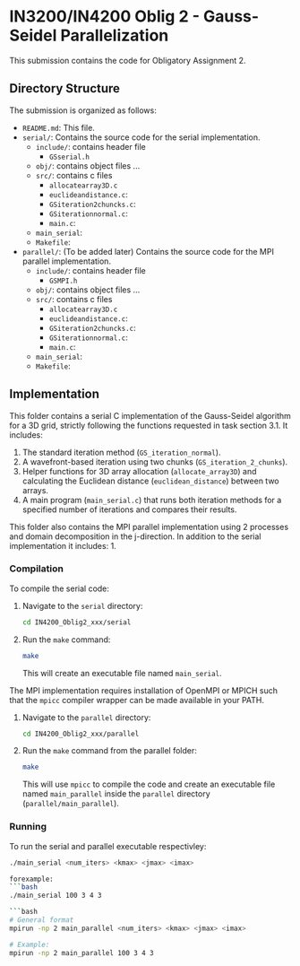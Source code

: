 # IN3200/IN4200 Oblig 2 - Gauss-Seidel Parallelization

This submission contains the code for Obligatory Assignment 2.

## Directory Structure

The submission is organized as follows:

-   `README.md`: This file.
-   `serial/`: Contains the source code for the serial implementation.
    -   `include/`: contains header file
        - `GSserial.h`
    -   `obj/`: contains object files
        ...
    -   `src/`: contains c files
        -   `allocatearray3D.c`
        -   `euclideandistance.c`: 
        -   `GSiteration2chuncks.c`: 
        -   `GSiterationnormal.c`:
        -   `main.c`:
    -   `main_serial`:
    -   `Makefile`:
-   `parallel/`: (To be added later) Contains the source code for the MPI parallel implementation.
    -   `include/`: contains header file
        - `GSMPI.h`
    -   `obj/`: contains object files
        ...
    -   `src/`: contains c files
        -   `allocatearray3D.c`
        -   `euclideandistance.c`: 
        -   `GSiteration2chuncks.c`: 
        -   `GSiterationnormal.c`:
        -   `main.c`:
    -   `main_serial`:
    -   `Makefile`:

## Implementation

This folder contains a serial C implementation of the Gauss-Seidel algorithm for a 3D grid, strictly following the functions requested in task section 3.1. It includes:
1.  The standard iteration method (`GS_iteration_normal`).
2.  A wavefront-based iteration using two chunks (`GS_iteration_2_chunks`).
3.  Helper functions for 3D array allocation (`allocate_array3D`) and calculating the Euclidean distance (`euclidean_distance`) between two arrays.
4.  A main program (`main_serial.c`) that runs both iteration methods for a specified number of iterations and compares their results.

This folder also contains the MPI parallel implementation using 2 processes and domain decomposition in the j-direction. In addition to the serial implementation it includes: 
1. 


### Compilation

To compile the serial code:
1.  Navigate to the `serial` directory:
    ```bash
    cd IN4200_Oblig2_xxx/serial
    ```
2.  Run the `make` command:
    ```bash
    make
    ```
    This will create an executable file named `main_serial`.


The MPI implementation requires installation of OpenMPI or MPICH such that the `mpicc` compiler wrapper can be made available in your PATH.
1.  Navigate to the `parallel` directory:
    ```bash
    cd IN4200_Oblig2_xxx/parallel
    ```
2.  Run the `make` command from the parallel folder:
    ```bash
    make
    ```
    This will use `mpicc` to compile the code and create an executable file named `main_parallel` inside the `parallel` directory (`parallel/main_parallel`).

### Running

To run the serial and parallel executable respectivley:
```bash
./main_serial <num_iters> <kmax> <jmax> <imax>

forexample:
```bash
./main_serial 100 3 4 3  

```bash
# General format
mpirun -np 2 main_parallel <num_iters> <kmax> <jmax> <imax>

# Example:
mpirun -np 2 main_parallel 100 3 4 3